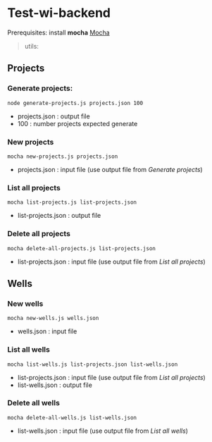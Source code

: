 # Test-wi-backend

Prerequisites: install **mocha**
[Mocha](https://mochajs.org/)

>utils:

## Projects

### Generate projects:

```
node generate-projects.js projects.json 100
```

* projects.json : output file 
* 100 : number projects expected generate

### New projects

```
mocha new-projects.js projects.json
```

* projects.json : input file (use output file from _Generate projects_)

### List all projects
```
mocha list-projects.js list-projects.json
```

* list-projects.json : output file 

### Delete all projects 
```
mocha delete-all-projects.js list-projects.json 
```

* list-projects.json : input file (use output file from _List all projects_)

## Wells

### New wells

```
mocha new-wells.js wells.json
```

* wells.json : input file 

### List all wells
```
mocha list-wells.js list-projects.json list-wells.json
```

* list-projects.json : input file (use output file from _List all projects_)
* list-wells.json : output file

### Delete all wells 
```
mocha delete-all-wells.js list-wells.json 
```

* list-wells.json : input file (use output file from _List all wells_)